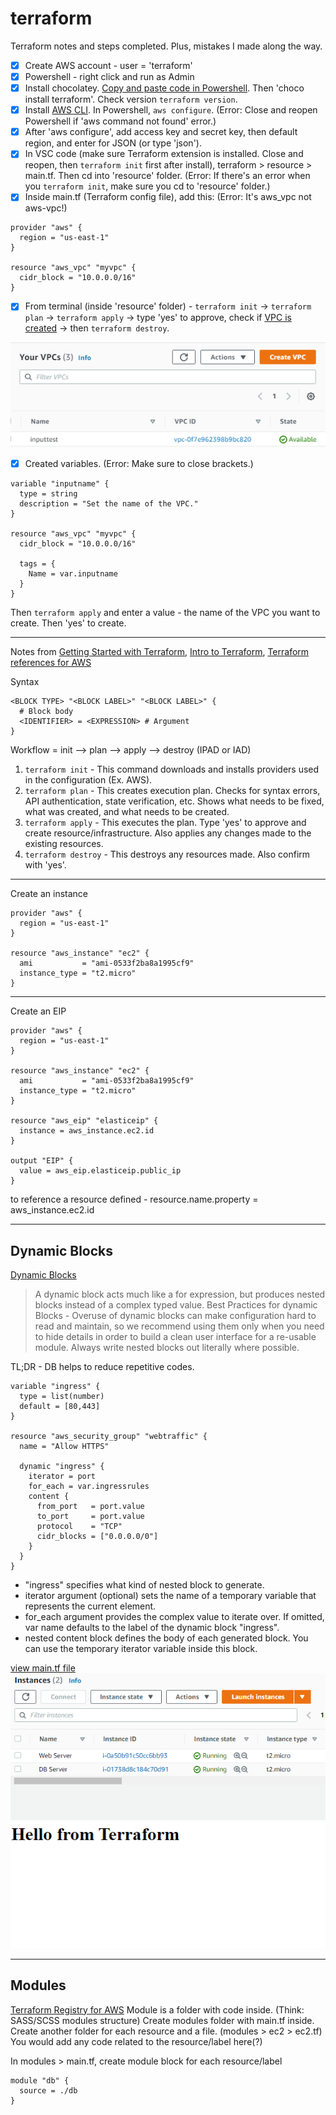 # terraform
Terraform notes and steps completed. Plus, mistakes I made along the way. 

- [x] Create AWS account - user = 'terraform'
- [x] Powershell - right click and run as Admin
- [x] Install chocolatey. [Copy and paste code in Powershell](https://chocolatey.org/install). Then 'choco install terraform'. Check version `terraform version`.
- [x] Install [AWS CLI](aws.amazon.com/cli). In Powershell, `aws configure`. (Error: Close and reopen Powershell if 'aws command not found' error.)
- [x] After 'aws configure', add access key and secret key, then default region, and enter for JSON (or type 'json').
- [x] In VSC code (make sure Terraform extension is installed. Close and reopen, then `terraform init` first after install), terraform > resource > main.tf. Then cd into 'resource' folder. (Error: If there's an error when you `terraform init`, make sure you cd to 'resource' folder.)
- [x] Inside main.tf (Terraform config file), add this: (Error: It's aws_vpc not aws-vpc!)
```
provider "aws" {
  region = "us-east-1"
}

resource "aws_vpc" "myvpc" {
  cidr_block = "10.0.0.0/16"
}
```
- [x] From terminal (inside 'resource' folder) - `terraform init` -> `terraform plan` ->  `terraform apply` -> type 'yes' to approve, check if [VPC is created](https://console.aws.amazon.com/vpc/home) -> then `terraform destroy`. 

![created vpc in AWS](firstvpc.png)

- [x] Created variables. (Error: Make sure to close brackets.)
```
variable "inputname" {
  type = string
  description = "Set the name of the VPC."
}

resource "aws_vpc" "myvpc" {
  cidr_block = "10.0.0.0/16"

  tags = {
    Name = var.inputname 
  }
}
```
Then `terraform apply` and enter a value - the name of the VPC you want to create. Then 'yes' to create.

---
Notes from [Getting Started with Terraform](https://cloudskills.io/blog/terraform-aws-1), [Intro to Terraform](https://hackernoon.com/hashicorps-terraform-a-introduction-7f2034ae), [Terraform references for AWS](https://registry.terraform.io/providers/hashicorp/aws/latest)

Syntax
```
<BLOCK TYPE> "<BLOCK LABEL>" "<BLOCK LABEL>" {
  # Block body
  <IDENTIFIER> = <EXPRESSION> # Argument
}
```
Workflow = init –> plan –> apply –> destroy (IPAD or IAD)
1. `terraform init` - This command downloads and installs providers used in the configuration (Ex. AWS).
2. `terraform plan` - This creates execution plan. Checks for syntax errors, API authentication, state verification, etc. Shows what needs to be fixed, what was created, and what needs to be created.
3. `terraform apply` -  This executes the plan. Type 'yes' to approve and create resource/infrastructure. Also applies any changes made to the existing resources.
4. `terraform destroy` - This destroys any resources made. Also confirm with 'yes'.

---

Create an instance
```
provider "aws" {
  region = "us-east-1"
}

resource "aws_instance" "ec2" {
  ami           = "ami-0533f2ba8a1995cf9"
  instance_type = "t2.micro"
}
```

---

Create an EIP
```
provider "aws" {
  region = "us-east-1"
}

resource "aws_instance" "ec2" {
  ami           = "ami-0533f2ba8a1995cf9"
  instance_type = "t2.micro"
}

resource "aws_eip" "elasticeip" {
  instance = aws_instance.ec2.id
}

output "EIP" {
  value = aws_eip.elasticeip.public_ip
}
```

to reference a resource defined - resource.name.property = aws_instance.ec2.id

---

## Dynamic Blocks

[Dynamic Blocks](https://www.terraform.io/docs/language/expressions/dynamic-blocks.html) 

> A dynamic block acts much like a for expression, but produces nested blocks instead of a complex typed value.
> Best Practices for dynamic Blocks - Overuse of dynamic blocks can make configuration hard to read and maintain, so we recommend using them only when you need to hide details in order to build a clean user interface for a re-usable module. Always write nested blocks out literally where possible.

TL;DR - DB helps to reduce repetitive codes.

```
variable "ingress" {
  type = list(number)
  default = [80,443]
}

resource "aws_security_group" "webtraffic" {
  name = "Allow HTTPS"

  dynamic "ingress" { 
    iterator = port 
    for_each = var.ingressrules 
    content {
      from_port   = port.value
      to_port     = port.value
      protocol    = "TCP"
      cidr_blocks = ["0.0.0.0/0"]
    }
  }
}
```
- "ingress" specifies what kind of nested block to generate.
- iterator argument (optional) sets the name of a temporary variable that represents the current element.
- for_each argument provides the complex value to iterate over. If omitted, var name defaults to the label of the dynamic block "ingress".
- nested content block defines the body of each generated block. You can use the temporary iterator variable inside this block.

[view main.tf file](https://github.com/mguery/terraform/blob/main/main.tf)
![aws instances](instances.png)
![server script from public ip](serverscript.png)

---

## Modules
[Terraform Registry for AWS](https://registry.terraform.io/providers/hashicorp/aws/latest)
Module is a folder with code inside. (Think: SASS/SCSS modules structure) 
Create modules folder with main.tf inside. Create another folder for each resource and a file. (modules > ec2 > ec2.tf) You would add any code related to the resource/label here(?)

In modules > main.tf, create module block for each resource/label 
```
module "db" {
  source = ./db
}
```
